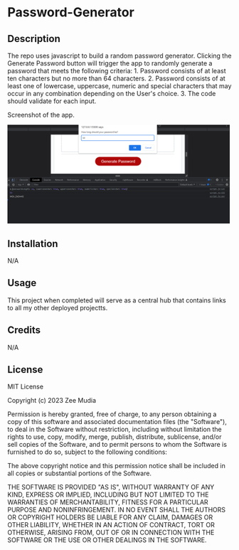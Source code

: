 # Password-Generator

## Description

The repo uses javascript to build a random password generator. Clicking the Generate Password button will trigger the app to randomly generate a password that meets the following criteria:
    1. Password consists of at least ten characters but no more than 64 characters.
    2. Password consists of at least one of lowercase, uppercase, numeric and special characters that may occur in any combination depending on the User's choice.
    3. The code should validate for each input.


Screenshot of the app.

<img src="assets/screenshot.png"  width="500px" />







## Installation

N/A

## Usage

This project when completed will serve as a central hub that contains links to all my other deployed projectts.

## Credits

N/A

## License

MIT License

Copyright (c) 2023 Zee Mudia

Permission is hereby granted, free of charge, to any person obtaining a copy
of this software and associated documentation files (the "Software"), to deal
in the Software without restriction, including without limitation the rights
to use, copy, modify, merge, publish, distribute, sublicense, and/or sell
copies of the Software, and to permit persons to whom the Software is
furnished to do so, subject to the following conditions:

The above copyright notice and this permission notice shall be included in all
copies or substantial portions of the Software.

THE SOFTWARE IS PROVIDED "AS IS", WITHOUT WARRANTY OF ANY KIND, EXPRESS OR
IMPLIED, INCLUDING BUT NOT LIMITED TO THE WARRANTIES OF MERCHANTABILITY,
FITNESS FOR A PARTICULAR PURPOSE AND NONINFRINGEMENT. IN NO EVENT SHALL THE
AUTHORS OR COPYRIGHT HOLDERS BE LIABLE FOR ANY CLAIM, DAMAGES OR OTHER
LIABILITY, WHETHER IN AN ACTION OF CONTRACT, TORT OR OTHERWISE, ARISING FROM,
OUT OF OR IN CONNECTION WITH THE SOFTWARE OR THE USE OR OTHER DEALINGS IN THE
SOFTWARE.
